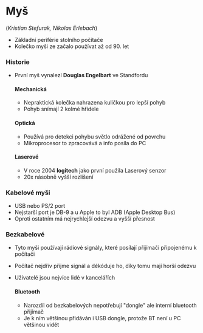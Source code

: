 # Myš

(*Kristian Stefurak, Nikolas Erlebach*)

- Základní periférie stolního počítače
- Kolečko myši ze začalo používat až od 90. let

### Historie
- První myš vynalezl **Douglas Engelbart** ve Standfordu

	#### Mechanická
	- Nepraktická kolečka nahrazena kuličkou pro lepší pohyb 
	- Pohyb snímají 2 kolmé hřídele

	#### Optická
	- Používá pro detekci pohybu světlo odrážené od povrchu
	- Mikroprocesor to zpracovává a info posíla do PC

	#### Laserové 
	- V roce 2004 **logitech** jako první použila Laserový senzor
	- 20x násobně vyšší rozlišení 

### Kabelové myši
- USB nebo PS/2 port
- Nejstarší port je DB-9 a u Apple to byl ADB (Apple Desktop Bus)
- Oproti ostatním má nejrychlejší odezvu a vyšší přesnost

### Bezkabelové
- Tyto myši používají rádiové signály, které posílají přijímači připojenému k počítači
- Počítač nejdřív přijme signál a dékóduje ho, díky tomu mají horší odezvu
- Uživatelé jsou nejvíce lidé v kancelářích

	#### Bluetooth
	- Narozdíl od bezkabelových nepotřebují "dongle" ale interní bluetooth přijímač
	- Je k ním většinou přidáván i USB dongle, protože BT není u PC většinou vidět

